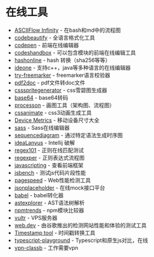 # 在线工具

- [ASCIIFlow Infinity](http://asciiflow.com/) - 在bash和md中的流程图
- [codebeautify](https://codebeautify.org/) - 全语言格式化工具
- [codepen](https://codepen.io/) - 前端在线编辑器
- [codeshandbox](https://codesandbox.io/s/) - 可以包含模块的前端在线编辑工具
- [hashonline](https://emn178.github.io/online-tools/index.html) - hash 转换（sha256等等）
- [ideone](https://ideone.com/) - 支持c++，java等多种语言的在线编辑器
- [try-freemarker](https://try.freemarker.apache.org/) - freemarker语言校验器
- [pdf2doc](https://pdf2doc.com/) - pdf文件转doc文件
- [cssspritegenerator](https://spritegen.website-performance.org/) - css雪碧图生成器
- [base64](http://tool.oschina.net/encrypt?type=3) - base64转码
- [processon](https://www.processon.com/) - 画图工具（架构图、流程图）
- [cssanimate](http://cssanimate.com/) - css3动画生成工具
- [Device Metrics](https://material.io/tools/devices/) - 移动设备尺寸大全
- [sass](https://www.sassmeister.com/) - Sass在线编辑器
- [sequencediagram](https://sequencediagram.org/index.html?initialData=FABwhgTgLglgxjcA7KACAgqSsHLQIS2nkTBVQGEidTyARYdAWgD58AuGJAMwHtgwcWADcwUAKapC+VhU49+gkWMlUKrFnXl8BQmKImoG+ADxMmcrjoAm4pfpWVGZphyv9b9g5OlmtcMAAbQIAjQQBrYE89byNdZUNCdBMXNwUouxjHQnBiXDICahI8OK9HY1Ytd3iHRIyyiTBuCQgpYDpK7UUswwYAZ3A4cXqeyTogA) - 通过特定语法生成时序图
- [ideaLanyus](http://idea.lanyus.com/) - Intellij 破解
- [regex101](https://regex101.com/) - 正则在线匹配测试
- [regexper](https://regexper.com/) - 正则表达式流程图
- [javascripting](https://www.javascripting.com/) - 查看前端框架
- [jsbench](https://github.com/jsbench/jsbench.github.io) - 测试js代码片段性能
- [pagespeed](https://developers.google.com/speed/pagespeed/insights/) - Web性能检测工具
- [jsonplaceholder](https://jsonplaceholder.typicode.com/) - 在线mock接口平台
- [babel](https://babeljs.io/repl) - babel转化器
- [astexplorer](https://astexplorer.net/) - AST语法树解析
- [npmtrends](https://www.npmtrends.com/) - npm模块比较器
- [vultr](https://www.vultr.com/) - VPS服务器
- [web.dev](https://web.dev/measure) - 由谷歌推出的检测网站性能和体验的测试工具
- [Timestamp tool](https://tool.chinaz.com/Tools/unixtime.aspx) - 时间戳转换工具
- [typescript-playground](https://www.typescriptlang.org/play/index.html) - Typescript和原生js对比，在线
- [vpn-classb](http://cloud.netease.com/vpn) - 工作需要vpn